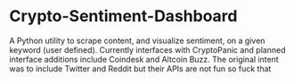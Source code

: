 # Crypto-Sentiment-Dashboard
A Python utility to scrape content, and visualize sentiment, on a given keyword (user defined). Currently interfaces with CryptoPanic and planned interface additions include Coindesk and Altcoin Buzz. The original intent was to include Twitter and Reddit but their APIs are not fun so fuck that
